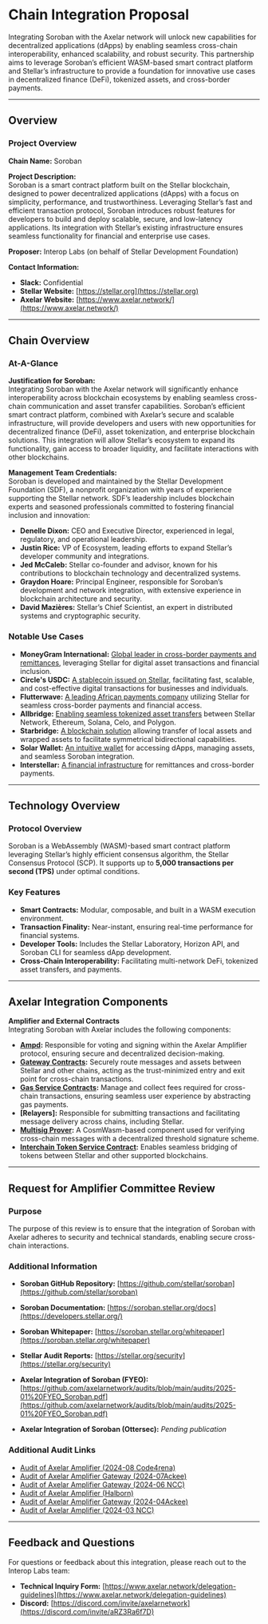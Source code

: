 # Chain Integration Proposal

Integrating Soroban with the Axelar network will unlock new capabilities for decentralized applications (dApps) by enabling seamless cross-chain interoperability, enhanced scalability, and robust security. This partnership aims to leverage Soroban’s efficient WASM-based smart contract platform and Stellar’s infrastructure to provide a foundation for innovative use cases in decentralized finance (DeFi), tokenized assets, and cross-border payments.

---

## Overview

### Project Overview

**Chain Name:** Soroban

**Project Description:**  
Soroban is a smart contract platform built on the Stellar blockchain, designed to power decentralized applications (dApps) with a focus on simplicity, performance, and trustworthiness. Leveraging Stellar’s fast and efficient transaction protocol, Soroban introduces robust features for developers to build and deploy scalable, secure, and low-latency applications. Its integration with Stellar’s existing infrastructure ensures seamless functionality for financial and enterprise use cases.

**Proposer:** Interop Labs (on behalf of Stellar Development Foundation)

**Contact Information:**

- **Slack:** Confidential
- **Stellar Website:** [https://stellar.org](https://stellar.org)
- **Axelar Website:** [https://www.axelar.network/](https://www.axelar.network/)

---

## Chain Overview

### At-A-Glance

**Justification for Soroban:**  
Integrating Soroban with the Axelar network will significantly enhance interoperability across blockchain ecosystems by enabling seamless cross-chain communication and asset transfer capabilities. Soroban’s efficient smart contract platform, combined with Axelar’s secure and scalable infrastructure, will provide developers and users with new opportunities for decentralized finance (DeFi), asset tokenization, and enterprise blockchain solutions. This integration will allow Stellar’s ecosystem to expand its functionality, gain access to broader liquidity, and facilitate interactions with other blockchains.

**Management Team Credentials:**  
Soroban is developed and maintained by the Stellar Development Foundation (SDF), a nonprofit organization with years of experience supporting the Stellar network. SDF’s leadership includes blockchain experts and seasoned professionals committed to fostering financial inclusion and innovation:

- **Denelle Dixon:** CEO and Executive Director, experienced in legal, regulatory, and operational leadership.
- **Justin Rice:** VP of Ecosystem, leading efforts to expand Stellar’s developer community and integrations.
- **Jed McCaleb:** Stellar co-founder and advisor, known for his contributions to blockchain technology and decentralized systems.
- **Graydon Hoare:** Principal Engineer, responsible for Soroban’s development and network integration, with extensive experience in blockchain architecture and security.
- **David Mazières:** Stellar’s Chief Scientist, an expert in distributed systems and cryptographic security.

### Notable Use Cases

- **MoneyGram International:** [Global leader in cross-border payments and remittances](https://stellar.org/products-and-tools/moneygram), leveraging Stellar for digital asset transactions and financial inclusion.
- **Circle's USDC:** [A stablecoin issued on Stellar](https://stellar.org/products-and-tools/circle-usdc-eurc), facilitating fast, scalable, and cost-effective digital transactions for businesses and individuals.
- **Flutterwave:** [A leading African payments company](hhttps://stellar.org/press/flutterwave-enables-new-europe-africa-payment-corridors-via-stellar) utilizing Stellar for seamless cross-border payments and financial access.
- **Allbridge:** [Enabling seamless tokenized asset transfers](https://stellar.org/press/allbridge-launch-connects-stellar-network-to-ethereum-solana-and-polygon) between Stellar Network, Ethereum, Solana, Celo, and Polygon.
- **Starbridge:** [A blockchain solution](https://stellar.org/blog/developers/starbridge-a-trust-minimized-bridge-between-stellar-and-other-blockchains) allowing transfer of local assets and wrapped assets to facilitate symmetrical bidirectional capabilities.
- **Solar Wallet:** [An intuitive wallet](https://solarwallet.io) for accessing dApps, managing assets, and seamless Soroban integration.
- **Interstellar:** [A financial infrastructure](https://interstellar.com/what-we-do/) for remittances and cross-border payments.

---

## Technology Overview

### Protocol Overview

Soroban is a WebAssembly (WASM)-based smart contract platform leveraging Stellar’s highly efficient consensus algorithm, the Stellar Consensus Protocol (SCP). It supports up to **5,000 transactions per second (TPS)** under optimal conditions.

### Key Features

- **Smart Contracts:** Modular, composable, and built in a WASM execution environment.
- **Transaction Finality:** Near-instant, ensuring real-time performance for financial systems.
- **Developer Tools:** Includes the Stellar Laboratory, Horizon API, and Soroban CLI for seamless dApp development.
- **Cross-Chain Interoperability:** Facilitating multi-network DeFi, tokenized asset transfers, and payments.

---

## Axelar Integration Components

**Amplifier and External Contracts**  
Integrating Soroban with Axelar includes the following components:

- **[Ampd](https://github.com/axelarnetwork/axelar-amplifier):** Responsible for voting and signing within the Axelar Amplifier protocol, ensuring secure and decentralized decision-making.
- **[Gateway Contracts](https://github.com/axelarnetwork/axelar-cgp-stellar):** Securely route messages and assets between Stellar and other chains, acting as the trust-minimized entry and exit point for cross-chain transactions.
- **[Gas Service Contracts](https://github.com/axelarnetwork/axelar-cgp-stellar/tree/main/contracts/gas-service):** Manage and collect fees required for cross-chain transactions, ensuring seamless user experience by abstracting gas payments.
- **[Relayers]:** Responsible for submitting transactions and facilitating message delivery across chains, including Stellar.
- **[Multisig Prover](https://github.com/axelarnetwork/axelar-amplifier/tree/main/external-gateways/stellar):** A CosmWasm-based component used for verifying cross-chain messages with a decentralized threshold signature scheme.
- **[Interchain Token Service Contract](https://github.com/axelarnetwork/axelar-cgp-stellar/tree/main/contracts/stellar-interchain-token-service):** Enables seamless bridging of tokens between Stellar and other supported blockchains.

---

## Request for Amplifier Committee Review

### Purpose

The purpose of this review is to ensure that the integration of Soroban with Axelar adheres to security and technical standards, enabling secure cross-chain interactions.

### Additional Information

- **Soroban GitHub Repository:** [https://github.com/stellar/soroban](https://github.com/stellar/soroban)
- **Soroban Documentation:** [https://soroban.stellar.org/docs](https://developers.stellar.org/)

- **Soroban Whitepaper:** [https://soroban.stellar.org/whitepaper](https://soroban.stellar.org/whitepaper)
- **Stellar Audit Reports:** [https://stellar.org/security](https://stellar.org/security)
- **Axelar Integration of Soroban (FYEO):** [https://github.com/axelarnetwork/audits/blob/main/audits/2025-01%20FYEO_Soroban.pdf](https://github.com/axelarnetwork/audits/blob/main/audits/2025-01%20FYEO_Soroban.pdf)
- **Axelar Integration of Soroban (Ottersec):** *Pending publication*

### Additional Audit Links

- [Audit of Axelar Amplifier (2024-08 Code4rena)](https://code4rena.com/reports/2024-08-axelar-network)
- [Audit of Axelar Amplifier Gateway (2024-07Ackee)](https://github.com/axelarnetwork/audits/blob/main/audits/2024-07%20Ackee%20Blockchain.pdf)
- [Audit of Axelar Amplifier Gateway (2024-06 NCC)](https://github.com/axelarnetwork/audits/blob/main/audits/2024-06%20NCC.pdf)
- [Audit of Axelar Amplifier (Halborn)](https://github.com/axelarnetwork/audits/blob/main/audits/2024-05%20Halborn.pdf)
- [Audit of Axelar Amplifier Gateway (2024-04Ackee)](https://github.com/axelarnetwork/audits/blob/main/audits/2024-04%20Ackee%20Blockchain.pdf)
- [Audit of Axelar Amplifier (2024-03 NCC)](https://github.com/axelarnetwork/audits/2024-03%20NCC.pdf)


---

## Feedback and Questions

For questions or feedback about this integration, please reach out to the Interop Labs team:  

- **Technical Inquiry Form:** [https://www.axelar.network/delegation-guidelines](https://www.axelar.network/delegation-guidelines)
- **Discord:** [https://discord.com/invite/axelarnetwork](https://discord.com/invite/aRZ3Ra6f7D)
